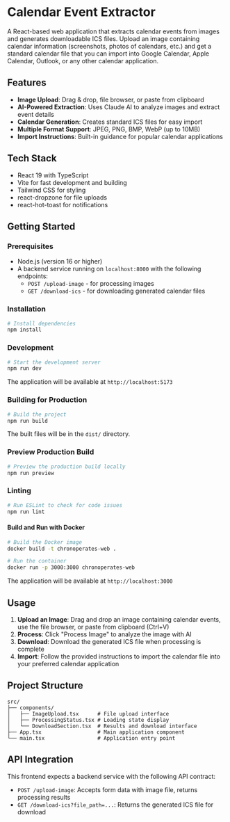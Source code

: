 # Calendar Event Extractor

A React-based web application that extracts calendar events from images and generates downloadable ICS files. Upload an image containing calendar information (screenshots, photos of calendars, etc.) and get a standard calendar file that you can import into Google Calendar, Apple Calendar, Outlook, or any other calendar application.

## Features

- **Image Upload**: Drag & drop, file browser, or paste from clipboard
- **AI-Powered Extraction**: Uses Claude AI to analyze images and extract event details
- **Calendar Generation**: Creates standard ICS files for easy import
- **Multiple Format Support**: JPEG, PNG, BMP, WebP (up to 10MB)
- **Import Instructions**: Built-in guidance for popular calendar applications

## Tech Stack

- React 19 with TypeScript
- Vite for fast development and building
- Tailwind CSS for styling
- react-dropzone for file uploads
- react-hot-toast for notifications

## Getting Started

### Prerequisites

- Node.js (version 16 or higher)
- A backend service running on `localhost:8000` with the following endpoints:
  - `POST /upload-image` - for processing images
  - `GET /download-ics` - for downloading generated calendar files

### Installation

```bash
# Install dependencies
npm install
```

### Development

```bash
# Start the development server
npm run dev
```

The application will be available at `http://localhost:5173`

### Building for Production

```bash
# Build the project
npm run build
```

The built files will be in the `dist/` directory.

### Preview Production Build

```bash
# Preview the production build locally
npm run preview
```

### Linting

```bash
# Run ESLint to check for code issues
npm run lint
```

#### Build and Run with Docker

```bash
# Build the Docker image
docker build -t chronoperates-web .

# Run the container
docker run -p 3000:3000 chronoperates-web
```

The application will be available at `http://localhost:3000`

## Usage

1. **Upload an Image**: Drag and drop an image containing calendar events, use the file browser, or paste from clipboard (Ctrl+V)
2. **Process**: Click "Process Image" to analyze the image with AI
3. **Download**: Download the generated ICS file when processing is complete
4. **Import**: Follow the provided instructions to import the calendar file into your preferred calendar application

## Project Structure

```
src/
├── components/
│   ├── ImageUpload.tsx      # File upload interface
│   ├── ProcessingStatus.tsx # Loading state display
│   └── DownloadSection.tsx  # Results and download interface
├── App.tsx                  # Main application component
└── main.tsx                 # Application entry point
```

## API Integration

This frontend expects a backend service with the following API contract:

- `POST /upload-image`: Accepts form data with image file, returns processing results
- `GET /download-ics?file_path=...`: Returns the generated ICS file for download